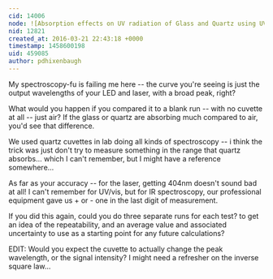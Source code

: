 ```yaml
---
cid: 14006
node: ![Absorption effects on UV radiation of Glass and Quartz using UV LED and UV laser](../notes/dhaffnersr/03-09-2016/absorption-effects-on-uv-radiation-of-glass-and-quartz-using-uv-led-and-uv-laser)
nid: 12821
created_at: 2016-03-21 22:43:18 +0000
timestamp: 1458600198
uid: 459085
author: pdhixenbaugh
---
```


My spectroscopy-fu is failing me here -- the curve you're seeing is just the output wavelengths of your LED and laser, with a broad peak, right? 

What would you happen if you compared it to a blank run -- with no cuvette at all -- just air? If the glass or quartz are absorbing much compared to air, you'd see that difference.

We used quartz cuvettes in lab doing all kinds of spectroscopy -- i think the trick was just don't try to measure something in the range that quartz absorbs... which I can't remember, but I might have a reference somewhere...

As far as your accuracy -- for the laser, getting 404nm doesn't sound bad at all! I can't remember for UV/vis, but for IR spectroscopy, our professional equipment gave us + or - one in the last digit of measurement.

If you did this again, could you do three separate runs for each test? to get an idea of the repeatability, and an average value and associated uncertainty to use as a starting point for any future calculations?

EDIT: Would you expect the cuvette to actually change the peak wavelength, or the signal intensity? I might need a refresher on the inverse square law...